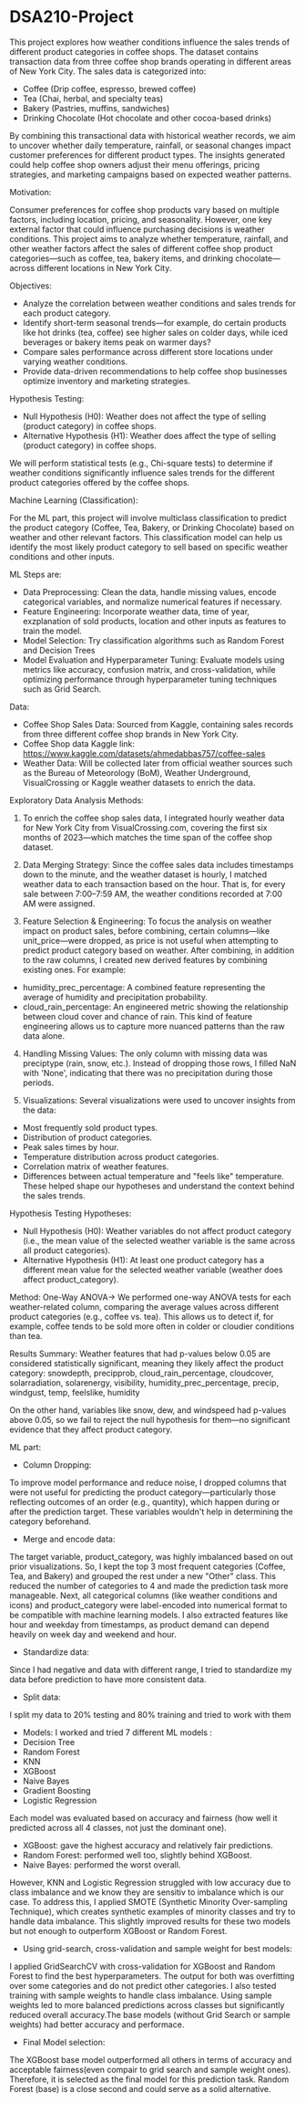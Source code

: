 # DSA210-Project

This project explores how weather conditions influence the sales trends of different product categories in coffee shops. The dataset contains transaction data from three coffee shop brands operating in different areas of New York City. The sales data is categorized into:
* Coffee (Drip coffee, espresso, brewed coffee)
* Tea (Chai, herbal, and specialty teas)
* Bakery (Pastries, muffins, sandwiches)
* Drinking Chocolate  (Hot chocolate and other cocoa-based drinks)

By combining this transactional data with historical weather records, we aim to uncover whether daily temperature, rainfall, or seasonal changes impact customer preferences for different product types. The insights generated could help coffee shop owners adjust their menu offerings, pricing strategies, and marketing campaigns based on expected weather patterns.

Motivation:

Consumer preferences for coffee shop products vary based on multiple factors, including location, pricing, and seasonality. However, one key external factor that could influence purchasing decisions is weather conditions. This project aims to analyze whether temperature, rainfall, and other weather factors affect the sales of different coffee shop product categories—such as coffee, tea, bakery items, and drinking chocolate—across different locations in New York City.


Objectives:

* Analyze the correlation between weather conditions and sales trends for each product category.
* Identify short-term seasonal trends—for example, do certain products like hot drinks (tea, coffee) see higher sales on colder days, while iced beverages or bakery items peak on warmer days?
* Compare sales performance across different store locations under varying weather conditions.
* Provide data-driven recommendations to help coffee shop businesses optimize inventory and marketing strategies.

Hypothesis Testing:

* Null Hypothesis (H0): Weather does not affect the type of selling (product category) in coffee shops.
* Alternative Hypothesis (H1): Weather does affect the type of selling (product category) in coffee shops.

We will perform statistical tests (e.g., Chi-square tests) to determine if weather conditions significantly influence sales trends for the different product categories offered by the coffee shops.

Machine Learning (Classification):

For the ML part, this project will involve multiclass classification to predict the product category (Coffee, Tea, Bakery, or Drinking Chocolate) based on weather and other relevant factors. This classification model can help us identify the most likely product category to sell based on specific weather conditions and other inputs.

ML Steps are: 

* Data Preprocessing: Clean the data, handle missing values, encode categorical variables, and normalize numerical features if necessary.
* Feature Engineering: Incorporate weather data, time of year, exzplanation of sold products, location and other inputs as features to train the model.
* Model Selection: Try classification algorithms such as Random Forest and Decision Trees
* Model Evaluation and Hyperparameter Tuning: Evaluate models using metrics like accuracy, confusion matrix, and cross-validation, while optimizing performance through hyperparameter tuning techniques such as Grid Search.

Data:

* Coffee Shop Sales Data: Sourced from Kaggle, containing sales records from three different coffee shop brands in New York City.
* Coffee Shop data Kaggle link: https://www.kaggle.com/datasets/ahmedabbas757/coffee-sales
* Weather Data: Will be collected later from official weather sources such as the Bureau of Meteorology (BoM), Weather Underground, VisualCrossing or Kaggle weather datasets to enrich the data.


Exploratory Data Analysis Methods:

1) To enrich the coffee shop sales data, I integrated hourly weather data for New York City from VisualCrossing.com, covering the first six months of 2023—which matches the time span of the coffee shop dataset.

2) Data Merging Strategy:
Since the coffee sales data includes timestamps down to the minute, and the weather dataset is hourly, I matched weather data to each transaction based on the hour. That is, for every sale between 7:00–7:59 AM, the weather conditions recorded at 7:00 AM were assigned.

3) Feature Selection & Engineering:
To focus the analysis on weather impact on product sales, before combining, certain columns—like unit_price—were dropped, as price is not useful when attempting to predict product category based on weather.
After combining, in addition to the raw columns, I created new derived features by combining existing ones. For example:
* humidity_prec_percentage: A combined feature representing the average of humidity and precipitation probability.
* cloud_rain_percentage: An engineered metric showing the relationship between cloud cover and chance of rain.
This kind of feature engineering allows us to capture more nuanced patterns than the raw data alone.

4) Handling Missing Values:
The only column with missing data was preciptype (rain, snow, etc.). Instead of dropping those rows, I filled NaN with 'None', indicating that there was no precipitation during those periods.

5) Visualizations:
Several visualizations were used to uncover insights from the data:
* Most frequently sold product types.
* Distribution of product categories.
* Peak sales times by hour.
* Temperature distribution across product categories.
* Correlation matrix of weather features.
* Differences between actual temperature and "feels like" temperature.
These helped shape our hypotheses and understand the context behind the sales trends.

Hypothesis Testing
Hypotheses:
* Null Hypothesis (H0): Weather variables do not affect product category (i.e., the mean value of the selected weather variable is the same across all product categories).
* Alternative Hypothesis (H1): At least one product category has a different mean value for the selected weather variable (weather does affect product_category).

Method: One-Way ANOVA->
We performed one-way ANOVA tests for each weather-related column, comparing the average values across different product categories (e.g., coffee vs. tea). This allows us to detect if, for example, coffee tends to be sold more often in colder or cloudier conditions than tea.

Results Summary:
Weather features that had p-values below 0.05 are considered statistically significant, meaning they likely affect the product category:
snowdepth, precipprob, cloud_rain_percentage, cloudcover, solarradiation, solarenergy, visibility, humidity_prec_percentage, precip, windgust, temp, feelslike, humidity

On the other hand, variables like snow, dew, and windspeed had p-values above 0.05, so we fail to reject the null hypothesis for them—no significant evidence that they affect product category.


ML part:

* Column Dropping:
  
To improve model performance and reduce noise, I dropped columns that were not useful for predicting the product category—particularly those reflecting outcomes of an order (e.g., quantity), which happen during or after the prediction target. These variables wouldn't help in determining the category beforehand.

* Merge and encode data:
  
The target variable, product_category, was highly imbalanced based on out prior visualizations. So, I kept the top 3 most frequent categories (Coffee, Tea, and Bakery) and grouped the rest under a new "Other" class. This reduced the number of categories to 4 and made the prediction task more manageable.
Next, all categorical columns (like weather conditions and icons) and product_category were label-encoded into numerical format to be compatible with machine learning models. I also extracted features like hour and weekday from timestamps, as product demand can depend heavily on week day and weekend and hour.

 * Standardize data:
   
Since I had negative and data with different range, I tried to standardize my data before prediction to have more consistent data.

* Split data:
  
I split my data to 20% testing and 80% training and tried to work with them

* Models:
I worked and tried 7 different ML models :
* Decision Tree
* Random Forest
* KNN
* XGBoost
* Naive Bayes
* Gradient Boosting
* Logistic Regression

Each model was evaluated based on accuracy and fairness (how well it predicted across all 4 classes, not just the dominant one).
* XGBoost: gave the highest accuracy and relatively fair predictions.
* Random Forest: performed well too, slightly behind XGBoost.
* Naive Bayes: performed the worst overall.

However, KNN and Logistic Regression struggled with low accuracy due to class imbalance and we know they are sensitiv to imbalance which is our case. To address this, I applied SMOTE (Synthetic Minority Over-sampling Technique), which creates synthetic examples of minority classes and try to handle data imbalance. This slightly improved results for these two models but not enough to outperform XGBoost or Random Forest.

* Using grid-search, cross-validation and sample weight for best models:
  
I applied GridSearchCV with cross-validation for XGBoost and Random Forest to find the best hyperparameters. The output for both was overfitting over some categories and do not predict other categories. I also tested training with sample weights to handle class imbalance. Using sample weights led to more balanced predictions across classes but significantly reduced overall accuracy.The base models (without Grid Search or sample weights) had better accuracy and performace.

* Final Model selection:
  
The XGBoost base model outperformed all others in terms of accuracy and acceptable fairness(even compair to grid search and sample weight ones).
Therefore, it is selected as the final model for this prediction task.
Random Forest (base) is a close second and could serve as a solid alternative.


